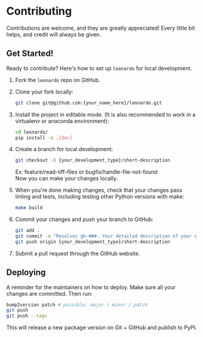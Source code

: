 # Contributing

Contributions are welcome, and they are greatly appreciated! Every little bit
helps, and credit will always be given.

## Get Started!

Ready to contribute? Here's how to set up `leonardo` for local development.

1. Fork the `leonardo` repo on GitHub.

2. Clone your fork locally:

    ```bash
    git clone git@github.com:{your_name_here}/leonardo.git
    ```

3. Install the project in editable mode. (It is also recommended to work in a virtualenv or anaconda environment):

    ```bash
    cd leonardo/
    pip install -e .[dev]
    ```

4. Create a branch for local development:

    ```bash
    git checkout -b {your_development_type}/short-description
    ```

    Ex: feature/read-tiff-files or bugfix/handle-file-not-found<br>
    Now you can make your changes locally.

5. When you're done making changes, check that your changes pass linting and
   tests, including testing other Python versions with make:

    ```bash
    make build
    ```

6. Commit your changes and push your branch to GitHub:

    ```bash
    git add .
    git commit -m "Resolves gh-###. Your detailed description of your changes."
    git push origin {your_development_type}/short-description
    ```

7. Submit a pull request through the GitHub website.

## Deploying

A reminder for the maintainers on how to deploy.
Make sure all your changes are committed.
Then run:

```bash
bump2version patch # possible: major / minor / patch
git push
git push --tags
```

This will release a new package version on Git + GitHub and publish to PyPI.

